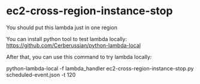 # ec2-cross-region-instance-stop

You should put this lambda just in one region

You can install python tool to test lambda locally:
https://github.com/Cerberussian/python-lambda-local

After that, you can use this command to try lambda locally:

python-lambda-local -f lambda_handler ec2-cross-region-instance-stop.py scheduled-event.json -t 120
